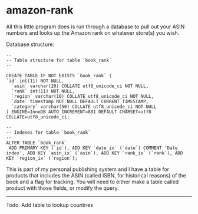 # amazon-rank
All this little program does is run through a database to pull out your ASIN numbers and looks up the Amazon rank on whatever store(s) you wish.

Database structure:
~~~~
--
-- Table structure for table `book_rank`
--

CREATE TABLE IF NOT EXISTS `book_rank` (
`id` int(11) NOT NULL,
  `asin` varchar(20) COLLATE utf8_unicode_ci NOT NULL,
  `rank` int(11) NOT NULL,
  `region` varchar(10) COLLATE utf8_unicode_ci NOT NULL,
  `date` timestamp NOT NULL DEFAULT CURRENT_TIMESTAMP,
  `category` varchar(50) COLLATE utf8_unicode_ci NOT NULL
) ENGINE=InnoDB AUTO_INCREMENT=881 DEFAULT CHARSET=utf8 COLLATE=utf8_unicode_ci;

--
-- Indexes for table `book_rank`
--
ALTER TABLE `book_rank`
 ADD PRIMARY KEY (`id`), ADD KEY `date_ix` (`date`) COMMENT 'Date index', ADD KEY `asin_ix` (`asin`), ADD KEY `rank_ix` (`rank`), ADD KEY `region_ix` (`region`);
~~~~

This is part of my personal publishing system and I have a table for products that includes the ASIN (called ISBN, for historical reasons) of the book and a flag for tracking. You will need to either make
a table called product with those fields, or modify the query.



---
Todo:
Add table to lookup countries
